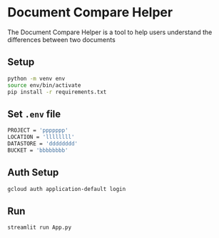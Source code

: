 
# Document Compare Helper

The Document Compare Helper is a tool to help users understand the differences between two documents


## Setup
```bash
python -m venv env
source env/bin/activate
pip install -r requirements.txt
```

## Set `.env` file
```bash
PROJECT = 'ppppppp'
LOCATION = 'llllllll'
DATASTORE = 'dddddddd'
BUCKET = 'bbbbbbbb'
```

## Auth Setup
```bash
gcloud auth application-default login
```

## Run
```bash
streamlit run App.py
```

